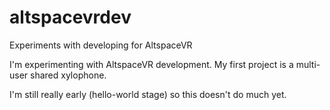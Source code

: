 # altspacevrdev
Experiments with developing for AltspaceVR

I'm experimenting with AltspaceVR development.  My first project is a multi-user shared xylophone.

I'm still really early (hello-world stage) so this doesn't do much yet.
